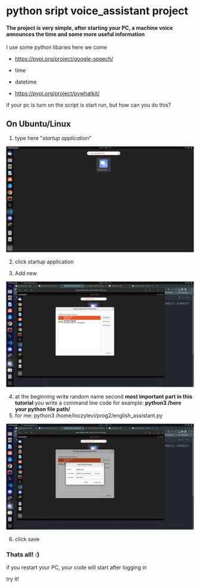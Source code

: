 # python sript voice_assistant project

#### The project is very simple, after starting your PC, a machine voice announces the time and some more useful information

I use some python libaries here we come

* https://pypi.org/project/google-speech/

* time

* datetime

* https://pypi.org/project/pywhatkit/

if your pc is turn on the script is start run, but how can you do this?

## On Ubuntu/Linux

1. type here "*startup application*"
<img src="img/egy.png" alt="tutorail images" title="tutorail images">

2. click startup application

3. Add new 
<img src="img/kett.png" alt="tutorail images" title="tutorail images">

4. at the beginning write random name second __most important part in this tutorial__ you write a command line code for example: __python3 /here your python file path/__
5. for me: python3 /home/loczylevi/prog2/english_assistant.py 
<img src="img/har.png" alt="tutorail images" title="tutorail images">

6. click save

### Thats all! :)

if you restart your PC, your code will start after logging in

try it!




